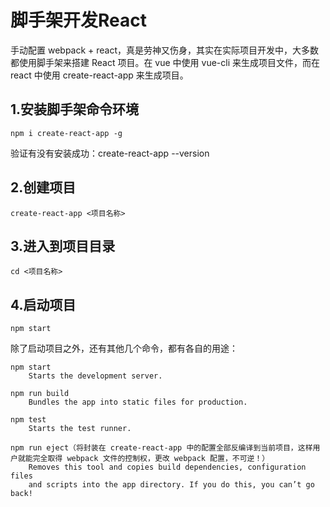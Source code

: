 # 脚手架开发React
手动配置 webpack + react，真是劳神又伤身，其实在实际项目开发中，大多数都使用脚手架来搭建 React 项目。在 vue 中使用 vue-cli 来生成项目文件，而在 react 中使用 create-react-app 来生成项目。

## 1.安装脚手架命令环境
    npm i create-react-app -g
验证有没有安装成功：create-react-app --version

## 2.创建项目
    create-react-app <项目名称>
    
## 3.进入到项目目录
    cd <项目名称>
    
## 4.启动项目
    npm start
 
除了启动项目之外，还有其他几个命令，都有各自的用途：
    
    npm start
        Starts the development server.

    npm run build
        Bundles the app into static files for production.

    npm test
        Starts the test runner.

    npm run eject（将封装在 create-react-app 中的配置全部反编译到当前项目，这样用户就能完全取得 webpack 文件的控制权，更改 webpack 配置，不可逆！）
        Removes this tool and copies build dependencies, configuration files
        and scripts into the app directory. If you do this, you can’t go back!
